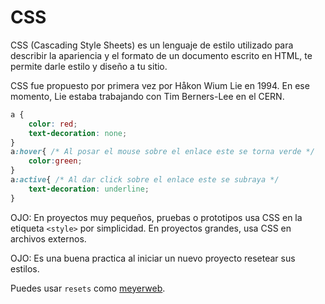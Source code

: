 # CSS

CSS (Cascading Style Sheets) es un lenguaje de estilo utilizado para describir la apariencia y el formato de un documento escrito en HTML, te permite darle estilo y diseño a tu sitio.

CSS fue propuesto por primera vez por Håkon Wium Lie en 1994. En ese momento, Lie estaba trabajando con Tim Berners-Lee en el CERN. 

```css
a {
	color: red;
	text-decoration: none;
}
a:hover{ /* Al posar el mouse sobre el enlace este se torna verde */
    color:green;
}
a:active{ /* Al dar click sobre el enlace este se subraya */
    text-decoration: underline;
}
```
OJO: En proyectos muy pequeños, pruebas o prototipos usa CSS en la etiqueta `<style>` por simplicidad. En proyectos grandes, usa CSS en archivos externos.

OJO: Es una buena practica al iniciar un nuevo proyecto resetear sus estilos.

Puedes usar `resets` como [meyerweb](https://cdnjs.cloudflare.com/ajax/libs/meyer-reset/2.0/reset.min.css).
